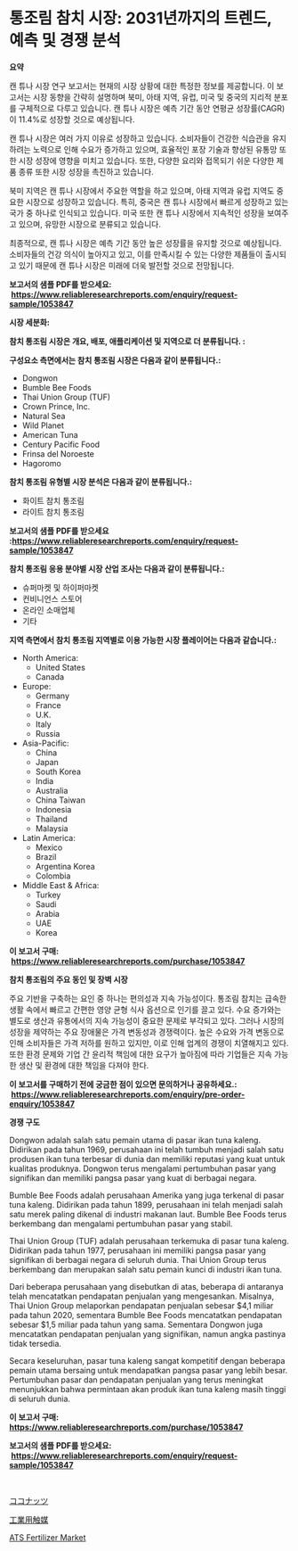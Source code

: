 <p><h1>통조림 참치 시장: 2031년까지의 트렌드, 예측 및 경쟁 분석</h1></p><p><strong>요약</strong></p>
<p><p>캔 튜나 시장 연구 보고서는 현재의 시장 상황에 대한 특정한 정보를 제공합니다. 이 보고서는 시장 동향을 간략히 설명하며 북미, 아태 지역, 유럽, 미국 및 중국의 지리적 분포를 구체적으로 다루고 있습니다. 캔 튜나 시장은 예측 기간 동안 연평균 성장률(CAGR)이 11.4%로 성장할 것으로 예상됩니다.</p><p>캔 튜나 시장은 여러 가지 이유로 성장하고 있습니다. 소비자들이 건강한 식습관을 유지하려는 노력으로 인해 수요가 증가하고 있으며, 효율적인 포장 기술과 향상된 유통망 또한 시장 성장에 영향을 미치고 있습니다. 또한, 다양한 요리와 접목되기 쉬운 다양한 제품 종류 또한 시장 성장을 촉진하고 있습니다.</p><p>북미 지역은 캔 튜나 시장에서 주요한 역할을 하고 있으며, 아태 지역과 유럽 지역도 중요한 시장으로 성장하고 있습니다. 특히, 중국은 캔 튜나 시장에서 빠르게 성장하고 있는 국가 중 하나로 인식되고 있습니다. 미국 또한 캔 튜나 시장에서 지속적인 성장을 보여주고 있으며, 유망한 시장으로 분류되고 있습니다.</p><p>최종적으로, 캔 튜나 시장은 예측 기간 동안 높은 성장률을 유지할 것으로 예상됩니다. 소비자들의 건강 의식이 높아지고 있고, 이를 만족시킬 수 있는 다양한 제품들이 출시되고 있기 때문에 캔 튜나 시장은 미래에 더욱 발전할 것으로 전망됩니다.</p></p>
<p><strong>보고서의 샘플 PDF를 받으세요: &nbsp;<a href="https://www.reliableresearchreports.com/enquiry/request-sample/1053847">https://www.reliableresearchreports.com/enquiry/request-sample/1053847</a></strong></p>
<p><strong>시장 세분화:</strong></p>
<p><strong> 참치 통조림 시장은 개요, 배포, 애플리케이션 및 지역으로 더 분류됩니다. :</strong></p>
<p><strong>구성요소 측면에서는 참치 통조림 시장은 다음과 같이 분류됩니다.:</strong></p>
<p><ul><li>Dongwon</li><li>Bumble Bee Foods</li><li>Thai Union Group (TUF)</li><li>Crown Prince, Inc.</li><li>Natural Sea</li><li>Wild Planet</li><li>American Tuna</li><li>Century Pacific Food</li><li>Frinsa del Noroeste</li><li>Hagoromo</li></ul></p>
<p><strong> 참치 통조림 유형별 시장 분석은 다음과 같이 분류됩니다.:</strong></p>
<p><ul><li>화이트 참치 통조림</li><li>라이트 참치 통조림</li></ul></p>
<p><strong>보고서의 샘플 PDF를 받으세요 :<a href="https://www.reliableresearchreports.com/enquiry/request-sample/1053847">https://www.reliableresearchreports.com/enquiry/request-sample/1053847</a></strong></p>
<p><strong> 참치 통조림 응용 분야별 시장 산업 조사는 다음과 같이 분류됩니다.:</strong></p>
<p><ul><li>슈퍼마켓 및 하이퍼마켓</li><li>컨비니언스 스토어</li><li>온라인 소매업체</li><li>기타</li></ul></p>
<p><strong>지역 측면에서 참치 통조림 지역별로 이용 가능한 시장 플레이어는 다음과 같습니다.:</strong></p>
<p><ul>
    <li>
        North America:
        <ul>
            <li>United States</li>
            <li>Canada</li>
        </ul>
    </li>
    <li>
        Europe:
        <ul>
            <li>Germany</li>
            <li>France</li>
            <li>U.K.</li>
            <li>Italy</li>
            <li>Russia</li>
        </ul>
    </li>
    <li>
        Asia-Pacific:
        <ul>
            <li>China</li>
            <li>Japan</li>
            <li>South Korea</li>
            <li>India</li>
            <li>Australia</li>
            <li>China Taiwan</li>
            <li>Indonesia</li>
            <li>Thailand</li>
            <li>Malaysia</li>
        </ul>
    </li>
    <li>
        Latin America:
        <ul>
            <li>Mexico</li>
            <li>Brazil</li>
            <li>Argentina Korea</li>
            <li>Colombia</li>
        </ul>
    </li>
    <li>
        Middle East & Africa:
        <ul>
            <li>Turkey</li>
            <li>Saudi</li>
            <li>Arabia</li>
            <li>UAE</li>
            <li>Korea</li>
        </ul>
    </li>
    </ul></p>
<p><strong>이 보고서 구매: &nbsp;<a href="https://www.reliableresearchreports.com/purchase/1053847">https://www.reliableresearchreports.com/purchase/1053847</a></strong></p>
<p><strong>참치 통조림의 주요 동인 및 장벽 시장</strong></p>
<p><p>주요 기반을 구축하는 요인 중 하나는 편의성과 지속 가능성이다. 통조림 참치는 급속한 생활 속에서 빠르고 간편한 영양 균형 식사 옵션으로 인기를 끌고 있다. 수요 증가와는 별도로 생산과 유통에서의 지속 가능성이 중요한 문제로 부각되고 있다. 그러나 시장의 성장을 제약하는 주요 장애물은 가격 변동성과 경쟁력이다. 높은 수요와 가격 변동으로 인해 소비자들은 가격 저하를 원하고 있지만, 이로 인해 업계의 경쟁이 치열해지고 있다. 또한 환경 문제와 기업 간 윤리적 책임에 대한 요구가 높아짐에 따라 기업들은 지속 가능한 생산 및 환경에 대한 책임을 다져야 한다.</p></p>
<p><strong>이 보고서를 구매하기 전에 궁금한 점이 있으면 문의하거나 공유하세요.: &nbsp;<a href="https://www.reliableresearchreports.com/enquiry/pre-order-enquiry/1053847">https://www.reliableresearchreports.com/enquiry/pre-order-enquiry/1053847</a></strong></p>
<p><strong>경쟁 구도</strong></p>
<p><p>Dongwon adalah salah satu pemain utama di pasar ikan tuna kaleng. Didirikan pada tahun 1969, perusahaan ini telah tumbuh menjadi salah satu produsen ikan tuna terbesar di dunia dan memiliki reputasi yang kuat untuk kualitas produknya. Dongwon terus mengalami pertumbuhan pasar yang signifikan dan memiliki pangsa pasar yang kuat di berbagai negara.</p><p>Bumble Bee Foods adalah perusahaan Amerika yang juga terkenal di pasar tuna kaleng. Didirikan pada tahun 1899, perusahaan ini telah menjadi salah satu merek paling dikenal di industri makanan laut. Bumble Bee Foods terus berkembang dan mengalami pertumbuhan pasar yang stabil.</p><p>Thai Union Group (TUF) adalah perusahaan terkemuka di pasar tuna kaleng. Didirikan pada tahun 1977, perusahaan ini memiliki pangsa pasar yang signifikan di berbagai negara di seluruh dunia. Thai Union Group terus berkembang dan merupakan salah satu pemain kunci di industri ikan tuna.</p><p>Dari beberapa perusahaan yang disebutkan di atas, beberapa di antaranya telah mencatatkan pendapatan penjualan yang mengesankan. Misalnya, Thai Union Group melaporkan pendapatan penjualan sebesar $4,1 miliar pada tahun 2020, sementara Bumble Bee Foods mencatatkan pendapatan sebesar $1,5 miliar pada tahun yang sama. Sementara Dongwon juga mencatatkan pendapatan penjualan yang signifikan, namun angka pastinya tidak tersedia.</p><p>Secara keseluruhan, pasar tuna kaleng sangat kompetitif dengan beberapa pemain utama bersaing untuk mendapatkan pangsa pasar yang lebih besar. Pertumbuhan pasar dan pendapatan penjualan yang terus meningkat menunjukkan bahwa permintaan akan produk ikan tuna kaleng masih tinggi di seluruh dunia.</p></p>
<p><strong>이 보고서 구매: &nbsp; <a href="https://www.reliableresearchreports.com/purchase/1053847">https://www.reliableresearchreports.com/purchase/1053847</a></strong></p>
<p><strong>보고서의 샘플 PDF를 받으세요: &nbsp;<a href="https://www.reliableresearchreports.com/enquiry/request-sample/1053847">https://www.reliableresearchreports.com/enquiry/request-sample/1053847</a></strong><strong></strong></p>
<p>&nbsp;</p>
<p><p><a href="https://github.com/marbadji/Market-Research-Report-List-1/blob/main/179414817100.md">ココナッツ</a></p><p><a href="https://github.com/KaydenJohns1964/Market-Research-Report-List-1/blob/main/341878217101.md">工業用触媒</a></p><p><a href="https://circular-yam-9b9.notion.site/ATS-Fertilizer-Market-Dynamics-2024-2031-Also-about-Its-Market-Trends-Projections-and-Opportuniti-fb45fb6536954e1eaf19c785ca40a06f">ATS Fertilizer Market</a></p></p>